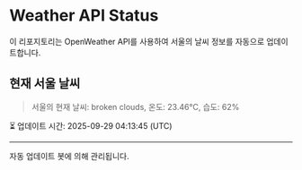 
# Weather API Status

이 리포지토리는 OpenWeather API를 사용하여 서울의 날씨 정보를 자동으로 업데이트합니다.

## 현재 서울 날씨
> 서울의 현재 날씨: broken clouds, 온도: 23.46°C, 습도: 62%

⏳ 업데이트 시간: 2025-09-29 04:13:45 (UTC)

---
자동 업데이트 봇에 의해 관리됩니다.

